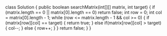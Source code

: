 class Solution {
    public boolean searchMatrix(int[][] matrix, int target) {
        if (matrix.length == 0 || matrix[0].length == 0) return false;
        int row = 0;
        int col = matrix[0].length - 1;
        while (row <= matrix.length - 1 && col >= 0) {
            if (matrix[row][col] == target) {
                return true;
            } else if(matrix[row][col] > target) {
                col--;
            } else {
                row++;
            }
        }
        return false;
    }
}
